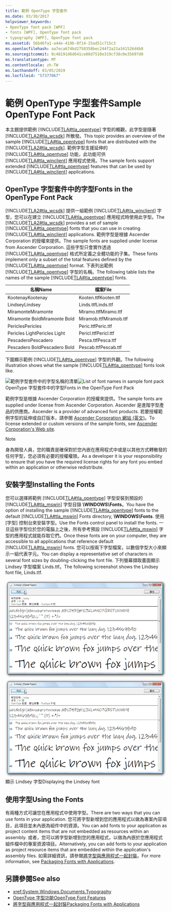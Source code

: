 ```yaml
---
title: 範例 OpenType 字型套件
ms.date: 03/30/2017
helpviewer_keywords:
- OpenType font pack [WPF]
- fonts [WPF], OpenType font pack
- typography [WPF], OpenType font pack
ms.assetid: 56b46fa1-a44e-419b-8f14-25ad51c715c3
ms.openlocfilehash: aa7eca674bd2758358bec244f2a21a341526d4b8
ms.sourcegitcommit: 0c48191d6d641ce88d7510e319cf38c0e35697d0
ms.translationtype: MT
ms.contentlocale: zh-TW
ms.lasthandoff: 03/05/2019
ms.locfileid: "57377067"
---
```

# <a name="sample-opentype-font-pack"></a><span data-ttu-id="5e19c-102">範例 OpenType 字型套件</span><span class="sxs-lookup"><span data-stu-id="5e19c-102">Sample OpenType Font Pack</span></span>
<span data-ttu-id="5e19c-103">本主題提供範例 [!INCLUDE[TLA#tla_opentype](../../../../includes/tlasharptla-opentype-md.md)] 字型的概觀，此字型是隨著 [!INCLUDE[TLA2#tla_wcsdk](../../../../includes/tla2sharptla-wcsdk-md.md)] 所散發。</span><span class="sxs-lookup"><span data-stu-id="5e19c-103">This topic provides an overview of the sample [!INCLUDE[TLA#tla_opentype](../../../../includes/tlasharptla-opentype-md.md)] fonts that are distributed with the [!INCLUDE[TLA2#tla_wcsdk](../../../../includes/tla2sharptla-wcsdk-md.md)].</span></span> <span data-ttu-id="5e19c-104">範例字型支援延伸的 [!INCLUDE[TLA#tla_opentype](../../../../includes/tlasharptla-opentype-md.md)] 功能，此功能可供 [!INCLUDE[TLA#tla_winclient](../../../../includes/tlasharptla-winclient-md.md)] 應用程式使用。</span><span class="sxs-lookup"><span data-stu-id="5e19c-104">The sample fonts support extended [!INCLUDE[TLA#tla_opentype](../../../../includes/tlasharptla-opentype-md.md)] features that can be used by [!INCLUDE[TLA#tla_winclient](../../../../includes/tlasharptla-winclient-md.md)] applications.</span></span>  
  
  
<a name="overview"></a>   
## <a name="fonts-in-the-opentype-font-pack"></a><span data-ttu-id="5e19c-105">OpenType 字型套件中的字型</span><span class="sxs-lookup"><span data-stu-id="5e19c-105">Fonts in the OpenType Font Pack</span></span>  
 <span data-ttu-id="5e19c-106">[!INCLUDE[TLA2#tla_wcsdk](../../../../includes/tla2sharptla-wcsdk-md.md)] 提供一組範例 [!INCLUDE[TLA#tla_winclient](../../../../includes/tlasharptla-winclient-md.md)] 字型，您可以在建立 [!INCLUDE[TLA#tla_opentype](../../../../includes/tlasharptla-opentype-md.md)] 應用程式時使用此字型。</span><span class="sxs-lookup"><span data-stu-id="5e19c-106">The [!INCLUDE[TLA2#tla_wcsdk](../../../../includes/tla2sharptla-wcsdk-md.md)] provides a set of sample [!INCLUDE[TLA#tla_opentype](../../../../includes/tlasharptla-opentype-md.md)] fonts that you can use in creating [!INCLUDE[TLA#tla_winclient](../../../../includes/tlasharptla-winclient-md.md)] applications.</span></span> <span data-ttu-id="5e19c-107">範例字型是根據 Ascender Corporation 的授權來提供。</span><span class="sxs-lookup"><span data-stu-id="5e19c-107">The sample fonts are supplied under license from Ascender Corporation.</span></span> <span data-ttu-id="5e19c-108">這些字型只會實作透過 [!INCLUDE[TLA#tla_opentype](../../../../includes/tlasharptla-opentype-md.md)] 格式所定義之全體功能的子集。</span><span class="sxs-lookup"><span data-stu-id="5e19c-108">These fonts implement only a subset of the total features defined by the [!INCLUDE[TLA#tla_opentype](../../../../includes/tlasharptla-opentype-md.md)] format.</span></span> <span data-ttu-id="5e19c-109">下表列出範例 [!INCLUDE[TLA#tla_opentype](../../../../includes/tlasharptla-opentype-md.md)] 字型的名稱。</span><span class="sxs-lookup"><span data-stu-id="5e19c-109">The following table lists the names of the sample [!INCLUDE[TLA#tla_opentype](../../../../includes/tlasharptla-opentype-md.md)] fonts.</span></span>  
  
|<span data-ttu-id="5e19c-110">**名稱**</span><span class="sxs-lookup"><span data-stu-id="5e19c-110">**Name**</span></span>|<span data-ttu-id="5e19c-111">**檔案**</span><span class="sxs-lookup"><span data-stu-id="5e19c-111">**File**</span></span>|  
|--------------|--------------|  
|<span data-ttu-id="5e19c-112">Kootenay</span><span class="sxs-lookup"><span data-stu-id="5e19c-112">Kootenay</span></span>|<span data-ttu-id="5e19c-113">Kooten.ttf</span><span class="sxs-lookup"><span data-stu-id="5e19c-113">Kooten.ttf</span></span>|  
|<span data-ttu-id="5e19c-114">Lindsey</span><span class="sxs-lookup"><span data-stu-id="5e19c-114">Lindsey</span></span>|<span data-ttu-id="5e19c-115">Linds.ttf</span><span class="sxs-lookup"><span data-stu-id="5e19c-115">Linds.ttf</span></span>|  
|<span data-ttu-id="5e19c-116">Miramonte</span><span class="sxs-lookup"><span data-stu-id="5e19c-116">Miramonte</span></span>|<span data-ttu-id="5e19c-117">Miramo.ttf</span><span class="sxs-lookup"><span data-stu-id="5e19c-117">Miramo.ttf</span></span>|  
|<span data-ttu-id="5e19c-118">Miramonte Bold</span><span class="sxs-lookup"><span data-stu-id="5e19c-118">Miramonte Bold</span></span>|<span data-ttu-id="5e19c-119">Miramob.ttf</span><span class="sxs-lookup"><span data-stu-id="5e19c-119">Miramob.ttf</span></span>|  
|<span data-ttu-id="5e19c-120">Pericles</span><span class="sxs-lookup"><span data-stu-id="5e19c-120">Pericles</span></span>|<span data-ttu-id="5e19c-121">Peric.ttf</span><span class="sxs-lookup"><span data-stu-id="5e19c-121">Peric.ttf</span></span>|  
|<span data-ttu-id="5e19c-122">Pericles Light</span><span class="sxs-lookup"><span data-stu-id="5e19c-122">Pericles Light</span></span>|<span data-ttu-id="5e19c-123">Pericl.ttf</span><span class="sxs-lookup"><span data-stu-id="5e19c-123">Pericl.ttf</span></span>|  
|<span data-ttu-id="5e19c-124">Pescadero</span><span class="sxs-lookup"><span data-stu-id="5e19c-124">Pescadero</span></span>|<span data-ttu-id="5e19c-125">Pesca.ttf</span><span class="sxs-lookup"><span data-stu-id="5e19c-125">Pesca.ttf</span></span>|  
|<span data-ttu-id="5e19c-126">Pescadero Bold</span><span class="sxs-lookup"><span data-stu-id="5e19c-126">Pescadero Bold</span></span>|<span data-ttu-id="5e19c-127">Pescab.ttf</span><span class="sxs-lookup"><span data-stu-id="5e19c-127">Pescab.ttf</span></span>|  
  
 <span data-ttu-id="5e19c-128">下圖顯示範例 [!INCLUDE[TLA#tla_opentype](../../../../includes/tlasharptla-opentype-md.md)] 字型的外觀。</span><span class="sxs-lookup"><span data-stu-id="5e19c-128">The following illustration shows what the sample [!INCLUDE[TLA#tla_opentype](../../../../includes/tlasharptla-opentype-md.md)] fonts look like.</span></span>  
  
 <span data-ttu-id="5e19c-129">![範例字型套件中的字型名稱的清單](./media/samplefontpack01.gif "samplefontpack01")</span><span class="sxs-lookup"><span data-stu-id="5e19c-129">![List of font names in sample font pack](./media/samplefontpack01.gif "samplefontpack01")</span></span>  
<span data-ttu-id="5e19c-130">OpenType 字型套件中的字型</span><span class="sxs-lookup"><span data-stu-id="5e19c-130">Fonts in the OpenType Font Pack</span></span>  
  
 <span data-ttu-id="5e19c-131">範例字型是根據 Ascender Corporation 的授權來提供。</span><span class="sxs-lookup"><span data-stu-id="5e19c-131">The sample fonts are supplied under license from Ascender Corporation.</span></span> <span data-ttu-id="5e19c-132">Ascender 是進階字型產品的供應商。</span><span class="sxs-lookup"><span data-stu-id="5e19c-132">Ascender is a provider of advanced font products.</span></span> <span data-ttu-id="5e19c-133">若要授權範例字型的延伸或自訂版本，請參閱 [Ascender Corporation 網站 (英文)](https://go.microsoft.com/fwlink/?LinkId=182627)。</span><span class="sxs-lookup"><span data-stu-id="5e19c-133">To license extended or custom versions of the sample fonts, see [Ascender Corporation's Web site](https://go.microsoft.com/fwlink/?LinkId=182627).</span></span>  
  
> [!NOTE]
>  <span data-ttu-id="5e19c-134">身為開發人員，您的職責是確保對於您內嵌在應用程式中或是以其他方式轉散發的任何字型，您必須有必要的授權權限。</span><span class="sxs-lookup"><span data-stu-id="5e19c-134">As a developer it is your responsibility to ensure that you have the required license rights for any font you embed within an application or otherwise redistribute.</span></span>  
  
<a name="installing_the_fonts"></a>   
## <a name="installing-the-fonts"></a><span data-ttu-id="5e19c-135">安裝字型</span><span class="sxs-lookup"><span data-stu-id="5e19c-135">Installing the Fonts</span></span>  
 <span data-ttu-id="5e19c-136">您可以選擇將範例 [!INCLUDE[TLA#tla_opentype](../../../../includes/tlasharptla-opentype-md.md)] 字型安裝到預設的 [!INCLUDE[TLA#tla_mswin](../../../../includes/tlasharptla-mswin-md.md)] 字型目錄 **\WINDOWS\Fonts**。</span><span class="sxs-lookup"><span data-stu-id="5e19c-136">You have the option of installing the sample [!INCLUDE[TLA#tla_opentype](../../../../includes/tlasharptla-opentype-md.md)] fonts to the default [!INCLUDE[TLA#tla_mswin](../../../../includes/tlasharptla-mswin-md.md)] Fonts directory, **\WINDOWS\Fonts**.</span></span> <span data-ttu-id="5e19c-137">使用 [字型] 控制台來安裝字型。</span><span class="sxs-lookup"><span data-stu-id="5e19c-137">Use the Fonts control panel to install the fonts.</span></span> <span data-ttu-id="5e19c-138">一旦這些字型位於您的電腦上之後，所有參考預設 [!INCLUDE[TLA#tla_mswin](../../../../includes/tlasharptla-mswin-md.md)] 字型的應用程式就能存取它們。</span><span class="sxs-lookup"><span data-stu-id="5e19c-138">Once these fonts are on your computer, they are accessible to all applications that reference default [!INCLUDE[TLA#tla_mswin](../../../../includes/tlasharptla-mswin-md.md)] fonts.</span></span> <span data-ttu-id="5e19c-139">您可以按兩下字型檔案，以數個字型大小來顯示一組代表字元。</span><span class="sxs-lookup"><span data-stu-id="5e19c-139">You can display a representative set of characters in several font sizes by doubling-clicking the font file.</span></span> <span data-ttu-id="5e19c-140">下列螢幕擷取畫面顯示 Lindsey 字型檔案 Linds.ttf。</span><span class="sxs-lookup"><span data-stu-id="5e19c-140">The following screenshot shows the Lindsey font file, Linds.ttf.</span></span>  
  
 <span data-ttu-id="5e19c-141">![Lindsey 字型&#40;OpenType&#41;](./media/typographyinwpf-04.png "TypographyInWPF_04")</span><span class="sxs-lookup"><span data-stu-id="5e19c-141">![Lindsey font &#40;OpenType&#41;](./media/typographyinwpf-04.png "TypographyInWPF_04")</span></span>  
<span data-ttu-id="5e19c-142">顯示 Lindsey 字型</span><span class="sxs-lookup"><span data-stu-id="5e19c-142">Displaying the Lindsey font</span></span>  
  
<a name="using_the_fonts"></a>   
## <a name="using-the-fonts"></a><span data-ttu-id="5e19c-143">使用字型</span><span class="sxs-lookup"><span data-stu-id="5e19c-143">Using the Fonts</span></span>  
 <span data-ttu-id="5e19c-144">有兩種方式可讓您在應用程式中使用字型。</span><span class="sxs-lookup"><span data-stu-id="5e19c-144">There are two ways that you can use fonts in your application.</span></span> <span data-ttu-id="5e19c-145">您可將字型新增到您的應用程式以做為專案內容項目，此項目並未內嵌為組件中的資源。</span><span class="sxs-lookup"><span data-stu-id="5e19c-145">You can add fonts to your application as project content items that are not embedded as resources within an assembly.</span></span> <span data-ttu-id="5e19c-146">或者，您可以將字型新增到您的應用程式，以做為內嵌於您應用程式組件檔中的專案資源項目。</span><span class="sxs-lookup"><span data-stu-id="5e19c-146">Alternatively, you can add fonts to your application as project resource items that are embedded within the application's assembly files.</span></span> <span data-ttu-id="5e19c-147">如需詳細資訊，請參閱[將字型與應用程式一起封裝](packaging-fonts-with-applications.md)。</span><span class="sxs-lookup"><span data-stu-id="5e19c-147">For more information, see [Packaging Fonts with Applications](packaging-fonts-with-applications.md).</span></span>  
  
## <a name="see-also"></a><span data-ttu-id="5e19c-148">另請參閱</span><span class="sxs-lookup"><span data-stu-id="5e19c-148">See also</span></span>
- <xref:System.Windows.Documents.Typography>
- [<span data-ttu-id="5e19c-149">OpenType 字型功能</span><span class="sxs-lookup"><span data-stu-id="5e19c-149">OpenType Font Features</span></span>](opentype-font-features.md)
- [<span data-ttu-id="5e19c-150">將字型與應用程式一起封裝</span><span class="sxs-lookup"><span data-stu-id="5e19c-150">Packaging Fonts with Applications</span></span>](packaging-fonts-with-applications.md)
